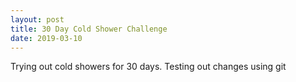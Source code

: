 ```yaml
---
layout: post
title: 30 Day Cold Shower Challenge
date: 2019-03-10
---
```


Trying out cold showers for 30 days.
Testing out changes using git